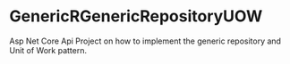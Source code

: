 # GenericRGenericRepositoryUOW

Asp Net Core Api Project on how to implement the generic repository and Unit of Work pattern.

